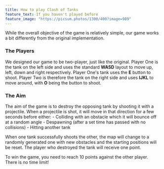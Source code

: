 ```yaml
---
title: How to play Clash of Tanks
feature_text: If you haven't played before
feature_image: "https://picsum.photos/1300/400?image=989"
---
```


While the overall objective of the game is relatively simple, our game works a bit differently from the original implementation.

### The Players
We designed our game to be two-player, just like the original. Player One is the tank on the left side and uses the standard **WASD** layout to move up, left, down and right respectively. Player One's tank uses the **E** button to shoot. Player Two is therefore the tank on the right side and uses **IJKL** to move around, with **O** being the button to shoot.

### The Aim
The aim of the game is to destroy the opposing tank by shooting it with a projectile. When a projectile is shot, it will move in that direction for a few seconds before either:
    - Colliding with an obstacle which it will bounce off at a random angle
    - Despawning (after a set time has passed with no collisions)
    - Hitting another tank


When one tank successfully shoots the other, the map will change to a randomly generated one with new obstacles and the starting positions will be reset. The player who destroyed the tank will receive one point.


To win the game, you need to reach 10 points against the other player. There is no time limit!